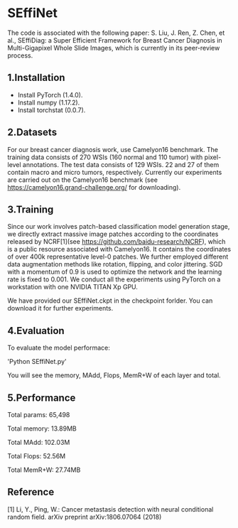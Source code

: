 # SEffiNet

The code is associated with the following paper: S. Liu, J. Ren, Z. Chen, et al., SEffiDiag: a Super Efficient Framework for Breast Cancer Diagnosis in Multi-Gigapixel Whole Slide Images, which is currently in its peer-review process.

## 1.Installation
-	Install PyTorch (1.4.0).
-	Install numpy (1.17.2).
-	Install torchstat (0.0.7).

## 2.Datasets
For our breast cancer diagnosis work, use Camelyon16 benchmark. The training data consists of 270 WSIs (160 normal and 110 tumor) with pixel-level annotations. The test data consists of 129 WSIs. 22 and 27 of them contain macro and micro tumors, respectively. 
Currently our experiments are carried out on the Camelyon16 benchmark (see https://camelyon16.grand-challenge.org/ for downloading).

## 3.Training 
Since our work involves patch-based classification model generation stage, we directly extract massive image patches according to the coordinates released by NCRF[1](see https://github.com/baidu-research/NCRF), which is a public resource associated with Camelyon16. It contains the coordinates of over 400k representative level-0 patches. We further employed different data augmentation methods like rotation, flipping, and color jittering. SGD with a momentum of 0.9 is used to optimize the network and the learning rate is fixed to 0.001. We conduct all the experiments using PyTorch on a workstation with one NVIDIA TITAN Xp GPU.

We have provided our SEffiNet.ckpt in the checkpoint forlder. 
You can download it for further experiments.

## 4.Evaluation
To evaluate the model performace:

'Python SEffiNet.py'

You will see the memory, MAdd, Flops, MemR+W of each layer and total.

## 5.Performance
Total params: 65,498

Total memory: 13.89MB

Total MAdd: 102.03M

Total Flops: 52.56M

Total MemR+W: 27.74MB

## Reference
[1] Li, Y., Ping, W.: Cancer metastasis detection with neural conditional random field. arXiv preprint arXiv:1806.07064 (2018)

